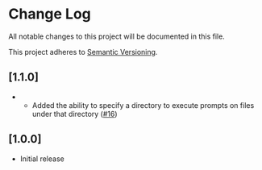 # Change Log

All notable changes to this project will be documented in this file.

This project adheres to [Semantic Versioning](https://semver.org/spec/v2.0.0.html).

## [1.1.0]

- - Added the ability to specify a directory to execute prompts on files under that directory ([#16](https://github.com/Fintan-contents/promptis/pull/16))

## [1.0.0]

- Initial release
